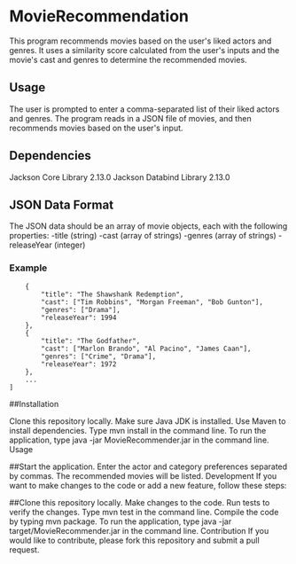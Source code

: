 # MovieRecommendation
This program recommends movies based on the user's liked actors and genres. It uses a similarity score calculated from the user's inputs and the movie's cast and genres to determine the recommended movies.

## Usage
The user is prompted to enter a comma-separated list of their liked actors and genres. The program reads in a JSON file of movies, and then recommends movies based on the user's input.

## Dependencies
Jackson Core Library 2.13.0
Jackson Databind Library 2.13.0

## JSON Data Format
The JSON data should be an array of movie objects, each with the following properties:
-title (string)
-cast (array of strings)
-genres (array of strings)
-releaseYear (integer) 

### Example

```[
    {
        "title": "The Shawshank Redemption",
        "cast": ["Tim Robbins", "Morgan Freeman", "Bob Gunton"],
        "genres": ["Drama"],
        "releaseYear": 1994
    },
    {
        "title": "The Godfather",
        "cast": ["Marlon Brando", "Al Pacino", "James Caan"],
        "genres": ["Crime", "Drama"],
        "releaseYear": 1972
    },
    ...
]
```
##Installation

Clone this repository locally.
Make sure Java JDK is installed.
Use Maven to install dependencies. Type mvn install in the command line.
To run the application, type java -jar MovieRecommender.jar in the command line.
Usage

##Start the application.
Enter the actor and category preferences separated by commas.
The recommended movies will be listed.
Development
If you want to make changes to the code or add a new feature, follow these steps:

##Clone this repository locally.
Make changes to the code.
Run tests to verify the changes. Type mvn test in the command line.
Compile the code by typing mvn package.
To run the application, type java -jar target/MovieRecommender.jar in the command line.
Contribution
If you would like to contribute, please fork this repository and submit a pull request.

